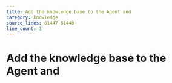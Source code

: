 ```yaml
---
title: Add the knowledge base to the Agent and
category: knowledge
source_lines: 61447-61448
line_count: 1
---
```


# Add the knowledge base to the Agent and
